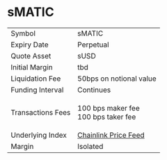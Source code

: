 # sMATIC

|                   |                                                                                                            |
| ----------------- | ---------------------------------------------------------------------------------------------------------- |
| Symbol            | sMATIC                                                                                                     |
| Expiry Date       | Perpetual                                                                                                  |
| Quote Asset       | sUSD                                                                                                       |
| Initial Margin    | tbd                                                                                                        |
| Liquidation Fee   | 50bps on notional value                                                                                    |
| Funding Interval  | Continues                                                                                                  |
| Transactions Fees | <p>100 bps  maker fee<br>100 bps  taker fee</p>                                                            |
| Underlying Index  | [Chainlink Price Feed](https://optimistic.etherscan.io/address/0x13e3Ee699D1909E989722E753853AE30b17e08c5) |
| Margin            | Isolated                                                                                                   |

